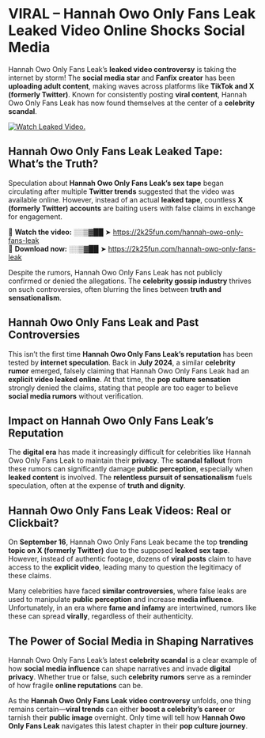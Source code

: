 # VIRAL – Hannah Owo Only Fans Leak Leaked Video Online Shocks Social Media 

Hannah Owo Only Fans Leak’s **leaked video controversy** is taking the internet by storm! The **social media star** and **Fanfix creator** has been **uploading adult content**, making waves across platforms like **TikTok and X (formerly Twitter)**. Known for consistently posting **viral content**, Hannah Owo Only Fans Leak has now found themselves at the center of a **celebrity scandal**.  

[![Watch Leaked Video.](https://miro.medium.com/v2/resize:fit:828/format:webp/1*cilzJN44JGOrTw9NJCrNHA.gif "Watch Leaked Video")](https://2k25fun.com/hannah-owo-only-fans-leak)

## **Hannah Owo Only Fans Leak Leaked Tape: What’s the Truth?**  
Speculation about **Hannah Owo Only Fans Leak’s sex tape** began circulating after multiple **Twitter trends** suggested that the video was available online. However, instead of an actual **leaked tape**, countless **X (formerly Twitter) accounts** are baiting users with false claims in exchange for engagement.  

🔹 **Watch the video:** ░░▒▓██ ➤ https://2k25fun.com/hannah-owo-only-fans-leak  
🔹 **Download now:** ░░▒▓██ ➤ https://2k25fun.com/hannah-owo-only-fans-leak  

Despite the rumors, Hannah Owo Only Fans Leak has not publicly confirmed or denied the allegations. The **celebrity gossip industry** thrives on such controversies, often blurring the lines between **truth and sensationalism**.  

## **Hannah Owo Only Fans Leak and Past Controversies**  
This isn’t the first time **Hannah Owo Only Fans Leak’s reputation** has been tested by **internet speculation**. Back in **July 2024**, a similar **celebrity rumor** emerged, falsely claiming that Hannah Owo Only Fans Leak had an **explicit video leaked online**. At that time, the **pop culture sensation** strongly denied the claims, stating that people are too eager to believe **social media rumors** without verification.  

## **Impact on Hannah Owo Only Fans Leak’s Reputation**  
The **digital era** has made it increasingly difficult for celebrities like Hannah Owo Only Fans Leak to maintain their **privacy**. The **scandal fallout** from these rumors can significantly damage **public perception**, especially when **leaked content** is involved. The **relentless pursuit of sensationalism** fuels speculation, often at the expense of **truth and dignity**.  

## **Hannah Owo Only Fans Leak Videos: Real or Clickbait?**  
On **September 16**, Hannah Owo Only Fans Leak became the top **trending topic on X (formerly Twitter)** due to the supposed **leaked sex tape**. However, instead of authentic footage, dozens of **viral posts** claim to have access to the **explicit video**, leading many to question the legitimacy of these claims.  

Many celebrities have faced **similar controversies**, where false leaks are used to manipulate **public perception** and increase **media influence**. Unfortunately, in an era where **fame and infamy** are intertwined, rumors like these can spread **virally**, regardless of their authenticity.  

## **The Power of Social Media in Shaping Narratives**  
Hannah Owo Only Fans Leak’s latest **celebrity scandal** is a clear example of how **social media influence** can shape narratives and invade **digital privacy**. Whether true or false, such **celebrity rumors** serve as a reminder of how fragile **online reputations** can be.  

As the **Hannah Owo Only Fans Leak video controversy** unfolds, one thing remains certain—**viral trends** can either **boost a celebrity’s career** or tarnish their **public image** overnight. Only time will tell how **Hannah Owo Only Fans Leak** navigates this latest chapter in their **pop culture journey**. 